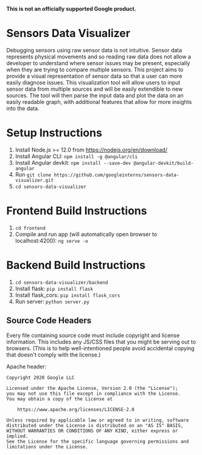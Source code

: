 **This is not an officially supported Google product.**

# Sensors Data Visualizer

Debugging sensors using raw sensor data is not intuitive. Sensor data represents physical movements and so reading raw data does not allow a developer to understand where sensor issues may be present, especially when they are trying to compare multiple sensors. This project aims to provide a visual representation of sensor data so that a user can more easily diagnose issues. This visualization tool will allow users to input sensor data from multiple sources and will be easily extendible to new sources.  The tool will then parse the input data and plot the data on an easily readable graph, with additional features that allow for more insights into the data.

# Setup Instructions
1. Install Node.js >= 12.0 from https://nodejs.org/en/download/
2. Install Angular CLI: `npm install -g @angular/cli`
3. Install Angular devkit: `npm install --save-dev @angular-devkit/build-angular`
4. Run `git clone https://github.com/googleinterns/sensors-data-visualizer.git`
5. `cd sensors-data-visualizer`

# Frontend Build Instructions
1. `cd frontend`
2. Compile and run app (will automatically open browser to localhost:4200): `ng serve -o`

# Backend Build Instructions
1. `cd sensors-data-visualizer/backend`
2. Install flask: `pip install flask`
3. Install flask_cors: `pip install flask_cors`
4. Run server: `python server.py`

## Source Code Headers

Every file containing source code must include copyright and license
information. This includes any JS/CSS files that you might be serving out to
browsers. (This is to help well-intentioned people avoid accidental copying that
doesn't comply with the license.)

Apache header:

    Copyright 2020 Google LLC

    Licensed under the Apache License, Version 2.0 (the "License");
    you may not use this file except in compliance with the License.
    You may obtain a copy of the License at

        https://www.apache.org/licenses/LICENSE-2.0

    Unless required by applicable law or agreed to in writing, software
    distributed under the License is distributed on an "AS IS" BASIS,
    WITHOUT WARRANTIES OR CONDITIONS OF ANY KIND, either express or implied.
    See the License for the specific language governing permissions and
    limitations under the License.
